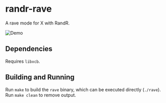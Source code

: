 # randr-rave
A rave mode for X with RandR.

![Demo](https://i.imgur.com/tp4UX8Y.gif)

## Dependencies
Requires `libxcb`.

## Building and Running
Run `make` to build the `rave` binary, which can be executed directly (`./rave`). Run `make clean` to remove output.
